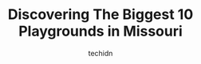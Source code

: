 ---
layout: ampstory
image: https://i0.wp.com/paketmu.com/wp-content/uploads/2023/06/sugar-creek-park-0-in-missouri-1686367460.jpeg?resize=640,853
author: techidn
featured: false
description: Explore the diverse Playground scene in Missouri, home to an incredible selection of 10 establishments catering to every taste. Whether youre in search of iconic favorites or undiscovered t
title: Discovering The Biggest 10 Playgrounds in Missouri
cover:
   title: Discovering The Biggest 10 Playgrounds in Missouri
   subtitle: RICKPATE
   background: https://paketmu.com/wp-content/uploads/2023/06/sugar-creek-park-0-in-missouri-1686367460.jpeg

pages: 
 - layout: thirds
   top: <h1>#1 Penguin Park</h1>
   bottom: "<p>Penguin Park is one of the best parks around. Restrooms on sight, covered pavilion area with ample seating, a toddler/small kiddo area sits a bit to the side, they have a</p>"
   background: https://paketmu.com/wp-content/uploads/2023/06/sugar-creek-park-1-in-missouri-1686367461.jpeg
   backgroundblur: true
 - layout: thirds
   top: <h1>#2 Edgar M. Queeny County Park</h1>
   bottom: "<p>We always enter from Mason Road, right where the horses are usually unloaded, etc. and have. It had any issues with parking. Queeny is always a beautiful park for long or</p>"
   background: https://paketmu.com/wp-content/uploads/2023/06/sugar-creek-park-2-in-missouri-1686367464.jpeg
   cta:
      link: https://paketmu.com/discovering-the-biggest-10-playgrounds-in-missouri/
      text: Discovering The Biggest 10 Playgrounds in Missouri
 - layout: thirds
   top: <h1>#3 Kirkwood Park</h1>
   bottom: "<p>Nice park, a drug and alcohol recovery themed event was going on when I visited and there was a good turn out and live music.</p>"
   background: https://paketmu.com/wp-content/uploads/2023/06/sugar-creek-park-3-in-missouri-1686367465.jpeg
   cta:
      link: https://paketmu.com/discovering-the-biggest-10-playgrounds-in-missouri/
      text: Discovering The Biggest 10 Playgrounds in Missouri
 - layout: thirds
   top: <h1>#4 Bee Tree County Park</h1>
   bottom: "<p>2701 Finestown Ave, St. Louis, MO 63129, United States</p>"
   background: https://images.unsplash.com/photo-1546497974-b213c9efb599?ixlib=rb-4.0.3&ixid=MnwxMjA3fDB8MHxwaG90by1wYWdlfHx8fGVufDB8fHx8&auto=format&fit=crop&w=640&h=853&q=80
   cta:
      link: https://paketmu.com/discovering-the-biggest-10-playgrounds-in-missouri/
      text: Discovering The Biggest 10 Playgrounds in Missouri
 - layout: thirds
   top: <h1>#5 Deer Creek Park</h1>
   bottom: "<p>3200 N Laclede Station Rd, Maplewood, MO 63143, United States</p>"
   background: https://images.unsplash.com/photo-1595364397663-fca4f075d796?ixlib=rb-4.0.3&ixid=MnwxMjA3fDB8MHxwaG90by1wYWdlfHx8fGVufDB8fHx8&auto=format&fit=crop&w=640&h=853&q=80
   cta:
      link: https://paketmu.com/discovering-the-biggest-10-playgrounds-in-missouri/
      text: Discovering The Biggest 10 Playgrounds in Missouri
 - layout: thirds
   top: <h1>#6 Stacy Park</h1>
   bottom: "<p>9750 Old Bonhomme Rd, Olivette, MO 63132, United States</p>"
   background: https://images.unsplash.com/photo-1531169509526-f8f1fdaa4a67?ixlib=rb-4.0.3&ixid=MnwxMjA3fDB8MHxwaG90by1wYWdlfHx8fGVufDB8fHx8&auto=format&fit=crop&w=640&h=853&q=80
   cta:
      link: https://paketmu.com/discovering-the-biggest-10-playgrounds-in-missouri/
      text: Discovering The Biggest 10 Playgrounds in Missouri
 - layout: thirds
   top: <h1>#7 All Abilities Park</h1>
   bottom: "<p>1100 S Lake Shore Dr, Washington, MO 63090, United States</p>"
   background: https://images.unsplash.com/photo-1533998839656-76f5e4b2bccb?ixlib=rb-4.0.3&ixid=MnwxMjA3fDB8MHxwaG90by1wYWdlfHx8fGVufDB8fHx8&auto=format&fit=crop&w=640&h=853&q=80
   cta:
      link: https://paketmu.com/discovering-the-biggest-10-playgrounds-in-missouri/
      text: Discovering The Biggest 10 Playgrounds in Missouri
 - layout: thirds
   middle: Continue reading...
   background: https://images.unsplash.com/photo-1615749413727-825b59a857b5?ixlib=rb-4.0.3&ixid=MnwxMjA3fDB8MHxwaG90by1wYWdlfHx8fGVufDB8fHx8&auto=format&fit=crop&w=640&h=853&q=80
   cta:
      link: https://paketmu.com/discovering-the-biggest-10-playgrounds-in-missouri/
      text: Discovering The Biggest 10 Playgrounds in Missouri
      
---